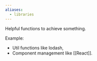 ```yaml
---
aliases:
  - libraries
---
```



Helpful functions to achieve something. 

Example:
- Util functions like lodash, 
- Component management like [[React]].